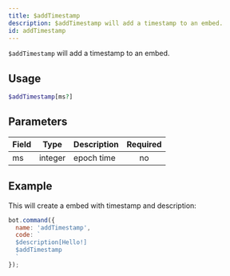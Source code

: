 ```yaml
---
title: $addTimestamp 
description: $addTimestamp will add a timestamp to an embed.
id: addTimestamp
---
```


`$addTimestamp` will add a timestamp to an embed.

## Usage

```php
$addTimestamp[ms?]
```

## Parameters 


| Field | Type    | Description | Required |
| ----- | ------- | ----------- |:--------:|
| ms    | integer | epoch time  |    no    |


## Example

This will create a embed with timestamp and description:

```javascript
bot.command({
  name: 'addTimestamp',
  code: `
  $description[Hello!]
  $addTimestamp
  `
});
```
